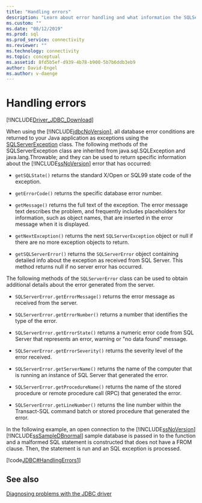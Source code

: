 ```yaml
---
title: "Handling errors"
description: "Learn about error handling and what information the SQLServerException class provides in the Microsoft JDBC Driver for SQL Server."
ms.custom: ""
ms.date: "08/12/2019"
ms.prod: sql
ms.prod_service: connectivity
ms.reviewer: ""
ms.technology: connectivity
ms.topic: conceptual
ms.assetid: 8fd5b5ef-d939-4b78-b900-5b7b6ddb3eb9
author: David-Engel
ms.author: v-daenge
---
```

# Handling errors
[!INCLUDE[Driver_JDBC_Download](../../includes/driver_jdbc_download.md)]

  When using the [!INCLUDE[jdbcNoVersion](../../includes/jdbcnoversion_md.md)], all database error conditions are returned to your Java application as exceptions using the [SQLServerException](../../connect/jdbc/reference/sqlserverexception-class.md) class. The following methods of the SQLServerException class are inherited from java.sql.SQLException and java.lang.Throwable; and they can be used to return specific information about the [!INCLUDE[ssNoVersion](../../includes/ssnoversion-md.md)] error that has occurred:  
  
-   `getSQLState()` returns the standard X/Open or SQL99 state code of the exception.
  
-   `getErrorCode()` returns the specific database error number.
  
-   `getMessage()` returns the full text of the exception. The error message text describes the problem, and frequently includes placeholders for information, such as object names, that are inserted in the error message when it is displayed.
  
-   `getNextException()` returns the next `SQLServerException` object or null if there are no more exception objects to return.

-   `getSQLServerError()` returns the `SQLServerError` object containing detailed info about the exception as received from SQL Server. This method returns null if no server error has occurred.

The following methods of the `SQLServerError` class can be used to obtain additional details about the error generated from the server.

-   `SQLServerError.getErrorMessage()` returns the error message as received from the server.

-   `SQLServerError.getErrorNumber()` returns a number that identifies the type of the error.

-   `SQLServerError.getErrorState()` returns a numeric error code from SQL Server that represents an error, warning or "no data found" message.

-   `SQLServerError.getErrorSeverity()` returns the severity level of the error received.

-   `SQLServerError.getServerName()` returns the name of the computer that is running an instance of SQL Server that generated the error.

-   `SQLServerError.getProcedureName()` returns the name of the stored procedure or remote procedure call (RPC) that generated the error.

-   `SQLServerError.getLineNumber()` returns the line number within the Transact-SQL command batch or stored procedure that generated the error.
  
 In the following example, an open connection to the [!INCLUDE[ssNoVersion](../../includes/ssnoversion-md.md)][!INCLUDE[ssSampleDBnormal](../../includes/sssampledbnormal_md.md)] sample database is passed in to the function and a malformed SQL statement is constructed that does not have a FROM clause. Then, the statement is run and an SQL exception is processed.  
  
 [!code[JDBC#HandlingErrors1](../../connect/jdbc/codesnippet/Java/handling-errors_1.java)]  
  
## See also  
 [Diagnosing problems with the JDBC driver](../../connect/jdbc/diagnosing-problems-with-the-jdbc-driver.md)  
  
  
